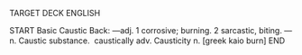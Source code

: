 TARGET DECK
ENGLISH

START
Basic
Caustic
Back: —adj. 1 corrosive; burning. 2 sarcastic, biting. —n. Caustic substance.  caustically adv. Causticity n. [greek kaio burn]
END
